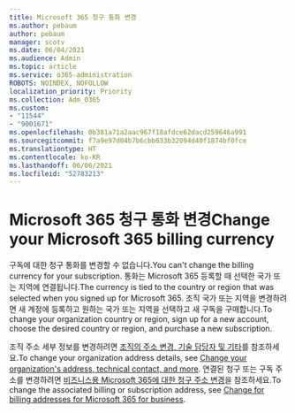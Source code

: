 ```yaml
---
title: Microsoft 365 청구 통화 변경
ms.author: pebaum
author: pebaum
manager: scotv
ms.date: 06/04/2021
ms.audience: Admin
ms.topic: article
ms.service: o365-administration
ROBOTS: NOINDEX, NOFOLLOW
localization_priority: Priority
ms.collection: Adm_O365
ms.custom:
- "11544"
- "9001671"
ms.openlocfilehash: 0b381a71a2aac967f18afdce62dacd259646a991
ms.sourcegitcommit: f7a9e97d04b7b6cbb633b32094d40f1874bf0fce
ms.translationtype: HT
ms.contentlocale: ko-KR
ms.lasthandoff: 06/06/2021
ms.locfileid: "52783213"
---
```

# <a name="change-your-microsoft-365-billing-currency"></a><span data-ttu-id="40b51-102">Microsoft 365 청구 통화 변경</span><span class="sxs-lookup"><span data-stu-id="40b51-102">Change your Microsoft 365 billing currency</span></span>

<span data-ttu-id="40b51-103">구독에 대한 청구 통화를 변경할 수 없습니다.</span><span class="sxs-lookup"><span data-stu-id="40b51-103">You can't change the billing currency for your subscription.</span></span> <span data-ttu-id="40b51-104">통화는 Microsoft 365 등록할 때 선택한 국가 또는 지역에 연결됩니다.</span><span class="sxs-lookup"><span data-stu-id="40b51-104">The currency is tied to the country or region that was selected when you signed up for Microsoft 365.</span></span> <span data-ttu-id="40b51-105">조직 국가 또는 지역을 변경하려면 새 계정에 등록하고 원하는 국가 또는 지역을 선택하고 새 구독을 구매합니다.</span><span class="sxs-lookup"><span data-stu-id="40b51-105">To change your organization country or region, sign up for a new account, choose the desired country or region, and purchase a new subscription.</span></span> 

<span data-ttu-id="40b51-106">조직 주소 세부 정보를 변경하려면 [조직의 주소 변경, 기술 담당자 및 기타](/microsoft-365/admin/manage/change-address-contact-and-more)를 참조하세요.</span><span class="sxs-lookup"><span data-stu-id="40b51-106">To change your organization address details, see [Change your organization's address, technical contact, and more](/microsoft-365/admin/manage/change-address-contact-and-more).</span></span> <span data-ttu-id="40b51-107">연결된 청구 또는 구독 주소를 변경하려면 [비즈니스용 Microsoft 365에 대한 청구 주소 변경](/microsoft-365/commerce/billing-and-payments/change-your-billing-addresses)을 참조하세요.</span><span class="sxs-lookup"><span data-stu-id="40b51-107">To change the associated billing or subscription address, see [Change for billing addresses for Microsoft 365 for business](/microsoft-365/commerce/billing-and-payments/change-your-billing-addresses).</span></span> 